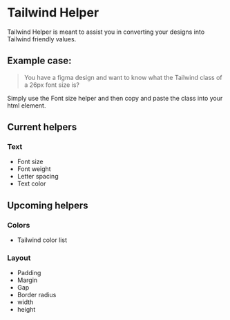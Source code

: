 # Tailwind Helper

Tailwind Helper is meant to assist you in converting your designs into Tailwind friendly values.

## Example case:

> You have a figma design and want to know what the Tailwind class of a 26px font size is?

Simply use the Font size helper and then copy and paste the class into your html element.

## Current helpers

### Text

- Font size
- Font weight
- Letter spacing
- Text color

## Upcoming helpers

### Colors

- Tailwind color list

### Layout

- Padding
- Margin
- Gap
- Border radius
- width
- height
